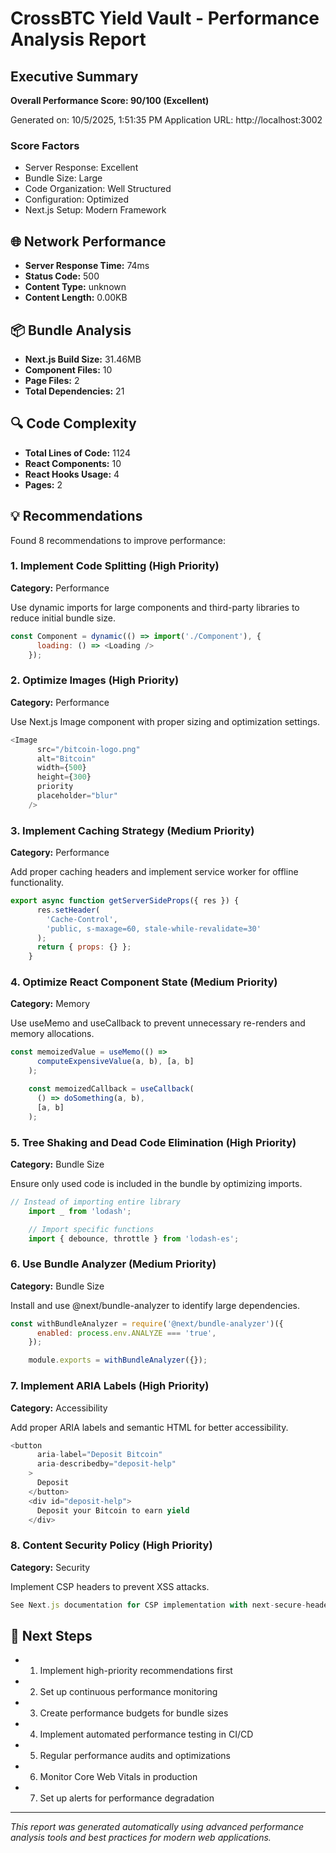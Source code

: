 # CrossBTC Yield Vault - Performance Analysis Report

## Executive Summary

**Overall Performance Score: 90/100 (Excellent)**

Generated on: 10/5/2025, 1:51:35 PM
Application URL: http://localhost:3002

### Score Factors
- Server Response: Excellent
- Bundle Size: Large
- Code Organization: Well Structured
- Configuration: Optimized
- Next.js Setup: Modern Framework

## 🌐 Network Performance

- **Server Response Time:** 74ms
- **Status Code:** 500
- **Content Type:** unknown
- **Content Length:** 0.00KB

## 📦 Bundle Analysis

- **Next.js Build Size:** 31.46MB
- **Component Files:** 10
- **Page Files:** 2
- **Total Dependencies:** 21

## 🔍 Code Complexity

- **Total Lines of Code:** 1124
- **React Components:** 10
- **React Hooks Usage:** 4
- **Pages:** 2

## 💡 Recommendations

Found 8 recommendations to improve performance:


### 1. Implement Code Splitting (High Priority)

**Category:** Performance

Use dynamic imports for large components and third-party libraries to reduce initial bundle size.

```javascript
const Component = dynamic(() => import('./Component'), {
      loading: () => <Loading />
    });
```


### 2. Optimize Images (High Priority)

**Category:** Performance

Use Next.js Image component with proper sizing and optimization settings.

```javascript
<Image
      src="/bitcoin-logo.png"
      alt="Bitcoin"
      width={500}
      height={300}
      priority
      placeholder="blur"
    />
```


### 3. Implement Caching Strategy (Medium Priority)

**Category:** Performance

Add proper caching headers and implement service worker for offline functionality.

```javascript
export async function getServerSideProps({ res }) {
      res.setHeader(
        'Cache-Control',
        'public, s-maxage=60, stale-while-revalidate=30'
      );
      return { props: {} };
    }
```


### 4. Optimize React Component State (Medium Priority)

**Category:** Memory

Use useMemo and useCallback to prevent unnecessary re-renders and memory allocations.

```javascript
const memoizedValue = useMemo(() =>
      computeExpensiveValue(a, b), [a, b]
    );

    const memoizedCallback = useCallback(
      () => doSomething(a, b),
      [a, b]
    );
```


### 5. Tree Shaking and Dead Code Elimination (High Priority)

**Category:** Bundle Size

Ensure only used code is included in the bundle by optimizing imports.

```javascript
// Instead of importing entire library
    import _ from 'lodash';

    // Import specific functions
    import { debounce, throttle } from 'lodash-es';
```


### 6. Use Bundle Analyzer (Medium Priority)

**Category:** Bundle Size

Install and use @next/bundle-analyzer to identify large dependencies.

```javascript
const withBundleAnalyzer = require('@next/bundle-analyzer')({
      enabled: process.env.ANALYZE === 'true',
    });

    module.exports = withBundleAnalyzer({});
```


### 7. Implement ARIA Labels (High Priority)

**Category:** Accessibility

Add proper ARIA labels and semantic HTML for better accessibility.

```javascript
<button
      aria-label="Deposit Bitcoin"
      aria-describedby="deposit-help"
    >
      Deposit
    </button>
    <div id="deposit-help">
      Deposit your Bitcoin to earn yield
    </div>
```


### 8. Content Security Policy (High Priority)

**Category:** Security

Implement CSP headers to prevent XSS attacks.

```javascript
See Next.js documentation for CSP implementation with next-secure-headers package
```



## 🎯 Next Steps

- 1. Implement high-priority recommendations first
- 2. Set up continuous performance monitoring
- 3. Create performance budgets for bundle sizes
- 4. Implement automated performance testing in CI/CD
- 5. Regular performance audits and optimizations
- 6. Monitor Core Web Vitals in production
- 7. Set up alerts for performance degradation

---

*This report was generated automatically using advanced performance analysis tools and best practices for modern web applications.*
